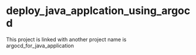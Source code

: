 # deploy_java_applcation_using_argocd
This project is linked with another project name is argocd_for_java_application
